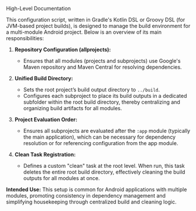 High-Level Documentation

This configuration script, written in Gradle's Kotlin DSL or Groovy DSL (for JVM-based project builds), is designed to manage the build environment for a multi-module Android project. Below is an overview of its main responsibilities:

1. **Repository Configuration (allprojects):**
   - Ensures that all modules (projects and subprojects) use Google's Maven repository and Maven Central for resolving dependencies.

2. **Unified Build Directory:**
   - Sets the root project’s build output directory to `../build`.
   - Configures each subproject to place its build outputs in a dedicated subfolder within the root build directory, thereby centralizing and organizing build artifacts for all modules.

3. **Project Evaluation Order:**
   - Ensures all subprojects are evaluated after the `:app` module (typically the main application), which can be necessary for dependency resolution or for referencing configuration from the app module.

4. **Clean Task Registration:**
   - Defines a custom "clean" task at the root level. When run, this task deletes the entire root build directory, effectively cleaning the build outputs for all modules at once.

**Intended Use:**
This setup is common for Android applications with multiple modules, promoting consistency in dependency management and simplifying housekeeping through centralized build and cleaning logic.